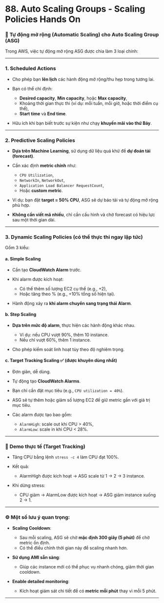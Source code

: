 # 88. Auto Scaling Groups - Scaling Policies Hands On

### 📌 **Tự động mở rộng (Automatic Scaling) cho Auto Scaling Group (ASG)**

Trong AWS, việc tự động mở rộng ASG được chia làm 3 loại chính:

---

### 1. **Scheduled Actions**

* Cho phép bạn **lên lịch** các hành động mở rộng/thu hẹp trong tương lai.
* Bạn có thể chỉ định:

  * **Desired capacity**, **Min capacity**, hoặc **Max capacity**,
  * Khoảng thời gian thực thi (ví dụ: mỗi tuần, mỗi giờ, hoặc thời điểm cụ thể),
  * **Start time** và **End time**.
* Hữu ích khi bạn biết trước sự kiện như chạy **khuyến mãi vào thứ Bảy**.

---

### 2. **Predictive Scaling Policies**

* **Dựa trên Machine Learning**, sử dụng dữ liệu quá khứ để **dự đoán tải (forecast)**.
* Cần xác định **metric chính** như:

  * `CPU Utilization`,
  * `NetworkIn`, `NetworkOut`,
  * `Application Load Balancer RequestCount`,
  * Hoặc **custom metric**.
* Ví dụ: bạn đặt **target = 50% CPU**, ASG sẽ dự báo tải và tự động mở rộng phù hợp.
* **Không cần viết mã nhiều**, chỉ cần cấu hình và chờ forecast có hiệu lực sau một thời gian dài.

---

### 3. **Dynamic Scaling Policies** (có thể thực thi ngay lập tức)

Gồm 3 kiểu:

#### a. **Simple Scaling**

* Cần tạo **CloudWatch Alarm** trước.
* Khi alarm được kích hoạt:

  * Có thể thêm số lượng EC2 cụ thể (e.g., +2),
  * Hoặc tăng theo % (e.g., +10% tổng số hiện tại).
* Hành động xảy ra **khi alarm chuyển sang trạng thái Alarm**.

#### b. **Step Scaling**

* **Dựa trên mức độ alarm**, thực hiện các hành động khác nhau.

  * Ví dụ: nếu CPU vượt 90%, thêm 10 instance.
  * Nếu chỉ vượt 60%, thêm 1 instance.
* Cho phép kiểm soát linh hoạt tùy theo độ nghiêm trọng.

#### c. **Target Tracking Scaling** ✅ (được khuyên dùng nhất)

* Đơn giản, dễ dùng.
* Tự động tạo **CloudWatch Alarms**.
* Bạn chỉ cần đặt mục tiêu (e.g., `CPU utilization = 40%`).
* ASG sẽ tự thêm hoặc giảm số lượng EC2 để giữ metric gần với giá trị mục tiêu.
* Các alarm được tạo bao gồm:

  * `AlarmHigh`: scale out khi CPU > 40%,
  * `AlarmLow`: scale in khi CPU < 28%.

---

### 🔁 **Demo thực tế (Target Tracking)**

* Tăng CPU bằng lệnh `stress -c 4` làm CPU đạt 100%.
* Kết quả:

  * AlarmHigh được kích hoạt → ASG scale từ 1 → 2 → 3 instance.
* Khi dừng stress:

  * CPU giảm → AlarmLow được kích hoạt → ASG giảm instance xuống 2 → 1.

---

### ⚙️ Một số lưu ý quan trọng:

* **Scaling Cooldown**:

  * Sau mỗi scaling, ASG sẽ chờ **mặc định 300 giây (5 phút)** để chờ metric ổn định.
  * Có thể điều chỉnh thời gian này để scaling nhanh hơn.

* **Sử dụng AMI sẵn sàng**:

  * Giúp các instance mới có thể phục vụ nhanh chóng, giảm thời gian cooldown.

* **Enable detailed monitoring**:

  * Kích hoạt giám sát chi tiết để có **metric mỗi phút** thay vì mỗi 5 phút.

---
